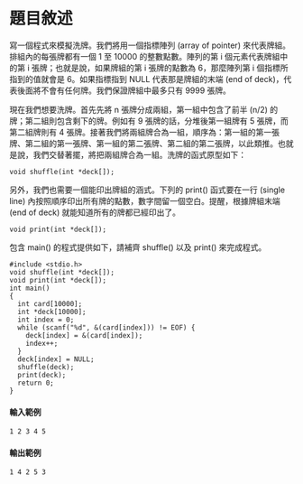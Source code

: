# 題目敘述

寫一個程式來模擬洗牌。我們將用一個指標陣列 (array of pointer) 來代表牌組。排組內的每張牌都有一個 1 至 10000 的整數點數。陣列的第 i 個元素代表牌組中的第 i 張牌；也就是說，如果牌組的第 i 張牌的點數為 6，那麼陣列第 i 個指標所指到的值就會是 6。如果指標指到 NULL 代表那是牌組的末端 (end of deck)，代表後面將不會有任何牌。我們保證牌組中最多只有 9999 張牌。

現在我們想要洗牌。首先先將 n 張牌分成兩組，第一組中包含了前半 (n/2) 的牌；第二組則包含剩下的牌。例如有 9 張牌的話，分堆後第一組牌有 5 張牌，而第二組牌則有 4 張牌。接著我們將兩組牌合為一組，順序為：第一組的第一張牌、第二組的第一張牌、第一組的第二張牌、第二組的第二張牌，以此類推。也就是說，我們交替著擺，將把兩組牌合為一組。洗牌的函式原型如下：
```
void shuffle(int *deck[]);
```
另外，我們也需要一個能印出牌組的涵式。下列的 print() 函式要在一行 (single line) 內按照順序印出所有牌的點數，數字間留一個空白。提醒，根據牌組末端 (end of deck) 就能知道所有的牌都已經印出了。
```
void print(int *deck[]);
```
包含 main() 的程式提供如下，請補齊 shuffle() 以及 print() 來完成程式。
```
#include <stdio.h>
void shuffle(int *deck[]);
void print(int *deck[]);
int main()
{
  int card[10000];
  int *deck[10000];
  int index = 0;
  while (scanf("%d", &(card[index])) != EOF) {
    deck[index] = &(card[index]);
    index++;
  }
  deck[index] = NULL;
  shuffle(deck);
  print(deck);  
  return 0;
}
```
#### 輸入範例
```
1 2 3 4 5
```
#### 輸出範例
```
1 4 2 5 3
```